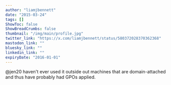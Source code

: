 ```yaml
---
author: "liamjbennett"
date: "2015-03-24"
tags: []
ShowToc: false
ShowBreadCrumbs: false
thumbnail: "/img/main/profile.jpg"
twitter_link: "https://x.com/liamjbennett/status/580372028370362368"
mastodon_link: ""
bluesky_link: ""
linkedin_link: ""
expiryDate: "2016-01-01"
---
```


@jen20 haven't ever used it outside out machines that are domain-attached and thus have probably had GPOs applied.

